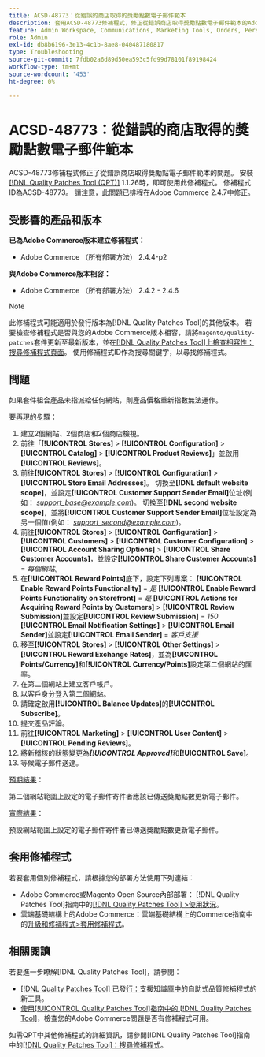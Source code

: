 ```yaml
---
title: ACSD-48773：從錯誤的商店取得的獎勵點數電子郵件範本
description: 套用ACSD-48773修補程式，修正從錯誤商店取得獎勵點數電子郵件範本的Adobe Commerce問題。
feature: Admin Workspace, Communications, Marketing Tools, Orders, Personalization, Rewards
role: Admin
exl-id: db8b6196-3e13-4c1b-8ae8-040487180817
type: Troubleshooting
source-git-commit: 7fdb02a6d89d50ea593c5fd99d78101f89198424
workflow-type: tm+mt
source-wordcount: '453'
ht-degree: 0%

---
```


# ACSD-48773：從錯誤的商店取得的獎勵點數電子郵件範本

ACSD-48773修補程式修正了從錯誤商店取得獎勵點電子郵件範本的問題。 安裝[[!DNL Quality Patches Tool (QPT)]](https://experienceleague.adobe.com/en/docs/commerce-operations/tools/quality-patches-tool/quality-patches-tool-to-self-serve-quality-patches) 1.1.26時，即可使用此修補程式。 修補程式ID為ACSD-48773。 請注意，此問題已排程在Adobe Commerce 2.4.7中修正。

## 受影響的產品和版本

**已為Adobe Commerce版本建立修補程式：**

* Adobe Commerce （所有部署方法） 2.4.4-p2

**與Adobe Commerce版本相容：**

* Adobe Commerce （所有部署方法） 2.4.2 - 2.4.6

>[!NOTE]
>
>此修補程式可能適用於發行版本為[!DNL Quality Patches Tool]的其他版本。 若要檢查修補程式是否與您的Adobe Commerce版本相容，請將`magento/quality-patches`套件更新至最新版本，並在[[!DNL Quality Patches Tool]上檢查相容性：搜尋修補程式頁面](https://experienceleague.adobe.com/tools/commerce-quality-patches/index.html)。 使用修補程式ID作為搜尋關鍵字，以尋找修補程式。

## 問題

如果套件組合產品未指派給任何網站，則產品價格重新指數無法運作。

<u>要再現的步驟</u>：

1. 建立2個網站、2個商店和2個商店檢視。
1. 前往「**[!UICONTROL Stores]** > **[!UICONTROL Configuration]** > **[!UICONTROL Catalog]** > **[!UICONTROL Product Reviews]**」並啟用&#x200B;**[!UICONTROL Reviews]**。
1. 前往&#x200B;**[!UICONTROL Stores]** > **[!UICONTROL Configuration]** > **[!UICONTROL Store Email Addresses]**。
切換至&#x200B;**[!DNL default website scope]**，並設定&#x200B;**[!UICONTROL Customer Support Sender Email]**&#x200B;位址(例如： *support_base@example.com*)。
切換至&#x200B;**[!DNL second website scope]**，並將&#x200B;**[!UICONTROL Customer Support Sender Email]**&#x200B;位址設定為另一個值(例如： *support_second@example.com*)。
1. 前往&#x200B;**[!UICONTROL Stores]** > **[!UICONTROL Configuration]** > **[!UICONTROL Customers]** > **[!UICONTROL Customer Configuration]** > **[!UICONTROL Account Sharing Options]** > **[!UICONTROL Share Customer Accounts]**，並設定&#x200B;**[!UICONTROL Share Customer Accounts]** = *每個網站*。
1. 在&#x200B;**[!UICONTROL Reward Points]**&#x200B;底下，設定下列專案：
   **[!UICONTROL Enable Reward Points Functionality]** = *是*
   **[!UICONTROL Enable Reward Points Functionality on Storefront]** = *是*
   **[!UICONTROL Actions for Acquiring Reward Points by Customers]** > **[!UICONTROL Review Submission]**&#x200B;並設定&#x200B;**[!UICONTROL Review Submission]** = *150*
   **[!UICONTROL Email Notification Settings]** > **[!UICONTROL Email Sender]**&#x200B;並設定&#x200B;**[!UICONTROL Email Sender]** = *客戶支援*
1. 移至&#x200B;**[!UICONTROL Stores]** > **[!UICONTROL Other Settings]** > **[!UICONTROL Reward Exchange Rates]**，並為&#x200B;**[!UICONTROL Points/Currency]**&#x200B;和&#x200B;**[!UICONTROL Currency/Points]**&#x200B;設定第二個網站的匯率。
1. 在第二個網站上建立客戶帳戶。
1. 以客戶身分登入第二個網站。
1. 請確定啟用&#x200B;**[!UICONTROL Balance Updates]**&#x200B;的&#x200B;**[!UICONTROL Subscribe]**。
1. 提交產品評論。
1. 前往&#x200B;**[!UICONTROL Marketing]** > **[!UICONTROL User Content]** > **[!UICONTROL Pending Reviews]**。
1. 將新稽核的狀態變更為&#x200B;***[!UICONTROL Approved]***&#x200B;和&#x200B;**[!UICONTROL Save]**。
1. 等候電子郵件送達。

<u>預期結果</u>：

第二個網站範圍上設定的電子郵件寄件者應該已傳送獎勵點數更新電子郵件。

<u>實際結果</u>：

預設網站範圍上設定的電子郵件寄件者已傳送獎勵點數更新電子郵件。

## 套用修補程式

若要套用個別修補程式，請根據您的部署方法使用下列連結：

* Adobe Commerce或Magento Open Source內部部署： [!DNL Quality Patches Tool]指南中的[[!DNL Quality Patches Tool] >使用狀況](/help/tools/quality-patches-tool/usage.md)。
* 雲端基礎結構上的Adobe Commerce：雲端基礎結構上的Commerce指南中的[升級和修補程式>套用修補程式](https://experienceleague.adobe.com/docs/commerce-cloud-service/user-guide/develop/upgrade/apply-patches.html)。

## 相關閱讀

若要進一步瞭解[!DNL Quality Patches Tool]，請參閱：

* [[!DNL Quality Patches Tool] 已發行：支援知識庫中的自助式品質修補程式](https://experienceleague.adobe.com/en/docs/commerce-operations/tools/quality-patches-tool/quality-patches-tool-to-self-serve-quality-patches)的新工具。
* [使用[!UICONTROL Quality Patches Tool]指南中的 [!DNL Quality Patches Tool]](/help/tools/quality-patches-tool/patches-available-in-qpt/check-patch-for-magento-issue-with-magento-quality-patches.md)，檢查您的Adobe Commerce問題是否有修補程式可用。


如需QPT中其他修補程式的詳細資訊，請參閱[!DNL Quality Patches Tool]指南中的[[!DNL Quality Patches Tool]：搜尋修補程式](https://experienceleague.adobe.com/tools/commerce-quality-patches/index.html)。
